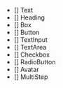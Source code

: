  - [] Text
 - [] Heading
 - [] Box
 - [] Button
 - [] TextInput
 - [] TextArea
 - [] Checkbox
 - [] RadioButton
 - [] Avatar
 - [] MultiStep